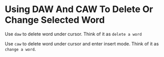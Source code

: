 # Using DAW And CAW To Delete Or Change Selected Word 

Use `daw` to delete word under cursor. Think of it as `delete a word`

Use `caw` to delete word under cursor and enter insert mode. Think of it as `change a word`. 
